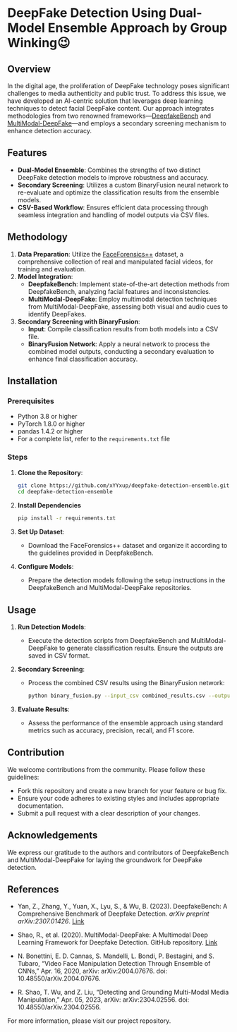 # DeepFake Detection Using Dual-Model Ensemble Approach by Group Winking😉

## Overview

In the digital age, the proliferation of DeepFake technology poses significant challenges to media authenticity and public trust. To address this issue, we have developed an AI-centric solution that leverages deep learning techniques to detect facial DeepFake content. Our approach integrates methodologies from two renowned frameworks—[DeepfakeBench](https://github.com/SCLBD/DeepfakeBench) and [MultiModal-DeepFake](https://github.com/rshaojimmy/MultiModal-DeepFake)—and employs a secondary screening mechanism to enhance detection accuracy.

## Features

- **Dual-Model Ensemble**: Combines the strengths of two distinct DeepFake detection models to improve robustness and accuracy.
- **Secondary Screening**: Utilizes a custom BinaryFusion neural network to re-evaluate and optimize the classification results from the ensemble models.
- **CSV-Based Workflow**: Ensures efficient data processing through seamless integration and handling of model outputs via CSV files.

## Methodology

1. **Data Preparation**: Utilize the [FaceForensics++](https://github.com/ondyari/FaceForensics) dataset, a comprehensive collection of real and manipulated facial videos, for training and evaluation.
2. **Model Integration**:
   - **DeepfakeBench**: Implement state-of-the-art detection methods from DeepfakeBench, analyzing facial features and inconsistencies.
   - **MultiModal-DeepFake**: Employ multimodal detection techniques from MultiModal-DeepFake, assessing both visual and audio cues to identify DeepFakes.
3. **Secondary Screening with BinaryFusion**:
   - **Input**: Compile classification results from both models into a CSV file.
   - **BinaryFusion Network**: Apply a neural network to process the combined model outputs, conducting a secondary evaluation to enhance final classification accuracy.

## Installation

### Prerequisites

- Python 3.8 or higher
- PyTorch 1.8.0 or higher
- pandas 1.4.2 or higher
- For a complete list, refer to the `requirements.txt` file

### Steps

1. **Clone the Repository**:

   ```bash
   git clone https://github.com/xYYxup/deepfake-detection-ensemble.git
   cd deepfake-detection-ensemble
   ```
   
2. **Install Dependencies**

   ```bash
   pip install -r requirements.txt
   ```

3. **Set Up Dataset**:

   - Download the FaceForensics++ dataset and organize it according to the guidelines provided in DeepfakeBench.

4. **Configure Models**:

   - Prepare the detection models following the setup instructions in the DeepfakeBench and MultiModal-DeepFake repositories.

## Usage

1. **Run Detection Models**:

   - Execute the detection scripts from DeepfakeBench and MultiModal-DeepFake to generate classification results. Ensure the outputs are saved in CSV format.

2. **Secondary Screening**:

   - Process the combined CSV results using the BinaryFusion network:

     ```bash
     python binary_fusion.py --input_csv combined_results.csv --output_csv final_predictions.csv
     ```

3. **Evaluate Results**:

   - Assess the performance of the ensemble approach using standard metrics such as accuracy, precision, recall, and F1 score.

## Contribution

We welcome contributions from the community. Please follow these guidelines:

- Fork this repository and create a new branch for your feature or bug fix.
- Ensure your code adheres to existing styles and includes appropriate documentation.
- Submit a pull request with a clear description of your changes.

## Acknowledgements

We express our gratitude to the authors and contributors of DeepfakeBench and MultiModal-DeepFake for laying the groundwork for DeepFake detection.

## References

- Yan, Z., Zhang, Y., Yuan, X., Lyu, S., & Wu, B. (2023). DeepfakeBench: A Comprehensive Benchmark of Deepfake Detection. *arXiv preprint arXiv:2307.01426*. [Link](https://github.com/SCLBD/DeepfakeBench)

- Shao, R., et al. (2020). MultiModal-DeepFake: A Multimodal Deep Learning Framework for Deepfake Detection. GitHub repository. [Link](https://github.com/rshaojimmy/MultiModal-DeepFake)

- N. Bonettini, E. D. Cannas, S. Mandelli, L. Bondi, P. Bestagini, and S. Tubaro, “Video Face Manipulation Detection Through Ensemble of CNNs,” Apr. 16, 2020, arXiv: arXiv:2004.07676. doi: 10.48550/arXiv.2004.07676.

- R. Shao, T. Wu, and Z. Liu, “Detecting and Grounding Multi-Modal Media Manipulation,” Apr. 05, 2023, arXiv: arXiv:2304.02556. doi: 10.48550/arXiv.2304.02556.



For more information, please visit our project repository.
